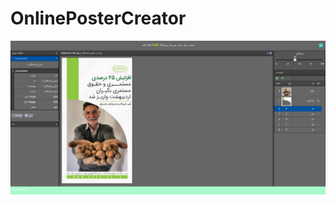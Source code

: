 # OnlinePosterCreator

![alt text](https://github.com/narengenet/OnlinePosterCreator/blob/2fee00a7e33b1dd368f4492751fb672c2a8caaf9/poster-edit.png?raw=true)
